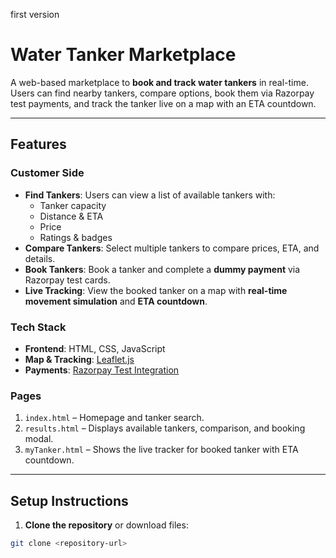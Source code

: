 first version 

# Water Tanker Marketplace

A web-based marketplace to **book and track water tankers** in real-time. Users can find nearby tankers, compare options, book them via Razorpay test payments, and track the tanker live on a map with an ETA countdown.

---

## Features

### Customer Side
- **Find Tankers**: Users can view a list of available tankers with:
  - Tanker capacity
  - Distance & ETA
  - Price
  - Ratings & badges
- **Compare Tankers**: Select multiple tankers to compare prices, ETA, and details.
- **Book Tankers**: Book a tanker and complete a **dummy payment** via Razorpay test cards.
- **Live Tracking**: View the booked tanker on a map with **real-time movement simulation** and **ETA countdown**.

### Tech Stack
- **Frontend**: HTML, CSS, JavaScript
- **Map & Tracking**: [Leaflet.js](https://leafletjs.com/)
- **Payments**: [Razorpay Test Integration](https://razorpay.com/docs/payment-gateway/web-integration/standard/)

### Pages
1. `index.html` – Homepage and tanker search.
2. `results.html` – Displays available tankers, comparison, and booking modal.
3. `myTanker.html` – Shows the live tracker for booked tanker with ETA countdown.

---

## Setup Instructions

1. **Clone the repository** or download files:

```bash
git clone <repository-url>
